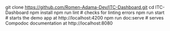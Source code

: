 git clone https://github.com/Romen-Adama-Dev/ITC-Dashboard.git
cd ITC-Dashboard
npm install
npm run lint     # checks for linting errors
npm run start    # starts the demo app at http://localhost:4200
npm run doc:serve  # serves Compodoc documentation at http://localhost:8080